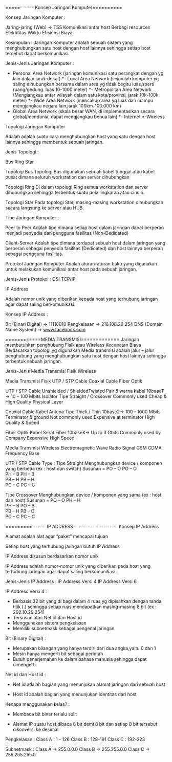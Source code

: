==========Konsep Jaringan Komputer==========

Konsep Jaringan Komputer :

Jaring-jaring (Web) -> TSS
Komunikasi antar host
Berbagi resources
Efektifitas Waktu
Efisiensi Biaya

Kesimpulan : Jaringan Komputer adalah
sebuah sistem yang menghubungkan satu host
dengan host lainnya sehingga setiap host
tersebut dapat berkomunikasi.

Jenis-Jenis Jaringan
Komputer :
- Personal Area Network (jaringan komunikasi satu perangkat dengan yg lain dalam jarak dekat)
*- Local Area Network (sejumlah komputer yg saling dihubungkan bersama dalam area yg tidak begitu luas,sperti ruang/gedung. luas 10-1000 meter)
*- Metropolitan Area Network (Mengjangkau antar wilayah dalam satu kota/provinsi, jarak 10k-100k meter)
*- Wide Area Network (mencakup area yg luas dan mampu mengjangkau negara lain,jarak 100km-100.000 km)
- Global Area Network (skala besar WAN, di implementasikan secara global/mendunia, dapat mengjangkau benua lain)
*- Internet
*-Wireless

Topologi Jaringan Komputer

Adalah adalah suatu cara menghubungkan
host yang satu dengan host lainnya sehingga
membentuk sebuah jaringan.

Jenis Topologi :

Bus
Ring
Star

Topologi Bus
Topologi Bus digunakan sebuah kabel tunggal
atau kabel pusat dimana seluruh workstation dan
server dihubungkan

Topologi Ring
Di dalam topologi Ring semua workstation
dan server dihubungkan sehingga terbentuk
suatu pola lingkaran atau cincin.

Topologi Star
Pada topologi Star, masing-masing workstation
dihubungkan secara langsung ke server atau
HUB.

Tipe Jaringan Komputer :

Peer to Peer
Adalah tipe dimana setiap host dalam jaringan
dapat berperan menjadi penyedia dan
pengguna fasilitas (Non-Dedicated)

Client-Server
Adalah tipe dimana terdapat sebuah host
dalam jaringan yang berperan sebagai
penyedia fasilitas (Dedicated) dan host lainnya
berperan sebagai pengguna fasilitas.


Protokol Jaringan Komputer
Adalah aturan-aturan baku yang digunakan
untuk melakukan komunikasi antar host pada
sebuah jaringan.

Jenis-Jenis Protokol :
OSI
TCP/IP

IP Address

Adalah nomor unik yang diberikan kepada
host yang terhubung jaringan agar dapat saling
berkomunikasi.

Konsep IP Address :

Bit (Binari Digital) -> 11110010
Pengkelasan -> 216.108.29.254
DNS (Domain Name System) -> www.facebook.com

============MEDIA TRANSMISI=============
Jaringan membutuhkan penghubung
Fisik atau Wireless
Kecepatan
Biaya
Berdasarkan topologi yg digunakan
Media transmisi adalah jalur – jalur penghubung yang menghubungkan satu host dengan host lainnya sehingga terbentuk sebuah jaringan.

Jenis-Jenis Media Transmisi
Fisik
Wireless

Media Transmisi Fisik
UTP / STP Cable
Coaxial Cable
Fiber Optik

UTP / STP Cable
Unshielded  / ShieldedTwisted Pair
8 warna kabel
10baseT -> 10 – 100 Mbits
Isolator
Tipe Straight / Crossover
Commonly used
Cheap & High Quality
Physical Layer

Coaxial Cable
Kabel Antena
Tipe Thick / Thin
10base2-> 100 - 1000 Mbits
Terminator & ground
Not commonly used
Expensive at terminator
High Quality & Speed

Fiber Optik
Kabel Serat Fiber
10baseX-> Up to 3 Gbits
Commonly used by Company
Expensive
High Speed

Media Transmisi Wireless
Electromagnetic Wave
Radio Signal
GSM
CDMA
Frequency Base

UTP / STP Cable Type :
Tipe Straight
Menghubungkan device / komponen yang berbeda (ex : host dan switch)
Susunan =
PO – O	PO – O	
PH – B		PH – B	
PB – H		PB – H	
PC – C		PC – C

Tipe Crossover
Menghubungkan device / komponen yang sama (ex : host dan host)
Susunan =
PO – O	PH – H	
PH – B		PO – B	
PB – H		PB – O	
PC – C		PC – C

==============IP ADDRESS===============
Konsep IP Address

Alamat adalah alat agar “paket” mencapai
tujuan

Setiap host yang terhubung jaringan butuh IP
Address

IP Address disusun berdasarkan nomor unik

IP Address adalah nomor-nomor unik 
yang diberikan pada host yang terhubung 
jaringan agar dapat saling berkomunikasi.

Jenis-Jenis IP Address :
IP Address Versi 4
IP Address Versi 6

IP Address Versi 4 :
- Berbasis 32 bit yang di bagi dalam 4 ruas yg
dipisahkan dengan tanda titik (.) sehingga
setiap ruas mendapatkan masing-masing 8 bit
(ex : 202.10.29.254)
- Tersusun atas Net id dan Host id
- Menggunakan sistem pengkelasan
- Memiliki subnetmask sebagai pengenal
  jaringan

Bit (Binary Digital) :
- Merupakan bilangan yang hanya terdiri dari
dua angka,yaitu 0 dan 1
- Mesin hanya mengerti bit sebagai perintah
- Butuh penerjemahan ke dalam bahasa manusia
sehingga dapat dimengerti.

Net id dan Host id :
- Net id adalah bagian yang menunjukan alamat
jaringan dari sebuah host

- Host id adalah bagian yang menunjukan
identitas dari host

Kenapa menggunakan kelas? :
- Membaca bit biner terlalu sulit

- Alamat IP suatu host dibaca 8 bit demi 8 bit
dan setiap 8 bit tersebut dikonversi ke desimal

Pengkelasan :
Class A : 1 - 126
Class B : 128-191
Class C : 192-223

Subnetmask :
Class A -> 255.0.0.0
Class B -> 255.255.0.0
Class C -> 255.255.255.0
